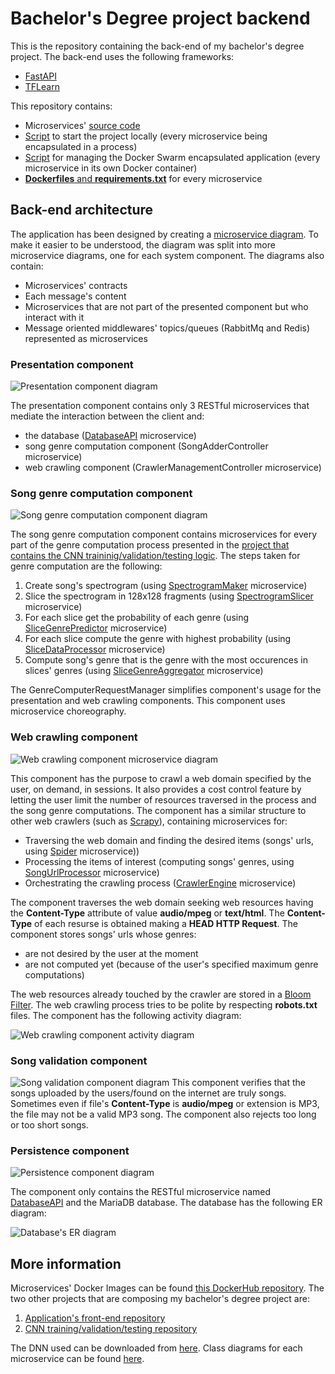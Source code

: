 # Bachelor's Degree project backend
This is the repository containing the back-end of my bachelor's degree project. The back-end uses the following frameworks:
* [FastAPI](https://fastapi.tiangolo.com/)
* [TFLearn](http://tflearn.org/)

This repository contains:
* Microservices' [source code](https://github.com/PetruBabiuc/MusicGenreComputationMicroservices/tree/main/src)
* [Script](https://github.com/PetruBabiuc/MusicGenreComputationMicroservices/blob/main/docker_scripts/docker_main.py) to start the project locally (every microservice being encapsulated in a process)
* [Script](https://github.com/PetruBabiuc/MusicGenreComputationMicroservices/blob/main/main.py) for managing the Docker Swarm encapsulated application (every microservice in its own Docker container)
* [__Dockerfiles__ and __requirements.txt__](https://github.com/PetruBabiuc/MusicGenreComputationMicroservices/tree/main/docker_images) for every microservice

## Back-end architecture
The application has been designed by creating a [microservice diagram](https://github.com/PetruBabiuc/MusicGenreComputationMicroservices/blob/main/diagrams/microservice/Full%20system.png).
To make it easier to be understood, the diagram was split into more microservice diagrams, one for each system component.
The diagrams also contain:
* Microservices' contracts
* Each message's content
* Microservices that are not part of the presented component but who interact with it
* Message oriented middlewares' topics/queues (RabbitMq and Redis) represented as microservices
 
### Presentation component
![Presentation component diagram](https://github.com/PetruBabiuc/MusicGenreComputationMicroservices/blob/main/diagrams/microservice/Presentation.png)

The presentation component contains only 3 RESTful microservices that mediate the interaction between the client and:
* the database ([DatabaseAPI](https://github.com/PetruBabiuc/MusicGenreComputationMicroservices/blob/main/src/persistence/DatabaseAPI.py) microservice)
* song genre computation component (SongAdderController microservice)
* web crawling component (CrawlerManagementController microservice)

### Song genre computation component
![Song genre computation component diagram](https://github.com/PetruBabiuc/MusicGenreComputationMicroservices/blob/main/diagrams/microservice/Genre%20computation%20pipeline.png)

The song genre computation component contains microservices for every part of the genre computation process presented in the [project that contains the CNN traininig/validation/testing logic](https://github.com/PetruBabiuc/MusicGenrePredictorDnnTrainer). The steps taken for genre computation are the following:
1. Create song's spectrogram (using [SpectrogramMaker](https://github.com/PetruBabiuc/MusicGenreComputationMicroservices/blob/main/src/business/genre_predictor_pipeline/SpectrogramMaker.py) microservice)
2. Slice the spectrogram in 128x128 fragments (using [SpectrogramSlicer](https://github.com/PetruBabiuc/MusicGenreComputationMicroservices/blob/main/src/business/genre_predictor_pipeline/SpectrogramSlicer.py) microservice)
3. For each slice get the probability of each genre (using [SliceGenrePredictor](https://github.com/PetruBabiuc/MusicGenreComputationMicroservices/blob/main/src/business/genre_predictor_pipeline/SliceGenrePredictor.py) microservice)
4. For each slice compute the genre with highest probability (using [SliceDataProcessor](https://github.com/PetruBabiuc/MusicGenreComputationMicroservices/blob/main/src/business/genre_predictor_pipeline/SliceDataProcessor.py) microservice)
5. Compute song's genre that is the genre with the most occurences in slices' genres (using [SliceGenreAggregator](https://github.com/PetruBabiuc/MusicGenreComputationMicroservices/blob/main/src/business/genre_predictor_pipeline/SliceGenreAggregator.py) microservice)

The GenreComputerRequestManager simplifies component's usage for the presentation and web crawling components. This component uses microservice choreography.

### Web crawling component
![Web crawling component microservice diagram](https://github.com/PetruBabiuc/MusicGenreComputationMicroservices/blob/main/diagrams/microservice/Crawler.png)

This component has the purpose to crawl a web domain specified by the user, on demand, in sessions. It also provides a cost control feature by letting the user limit the number of resources traversed in the process and the song genre computations. The component has a similar structure to other web crawlers (such as [Scrapy](https://scrapy.org/)), containing microservices for:
* Traversing the web domain and finding the desired items (songs' urls, using [Spider](https://github.com/PetruBabiuc/MusicGenreComputationMicroservices/blob/main/src/business/crawler/Mp3SpiderMicroservice.py) microservice)) 
* Processing the items of interest (computing songs' genres, using [SongUrlProcessor](https://github.com/PetruBabiuc/MusicGenreComputationMicroservices/blob/main/src/business/crawler/Mp3ProcessorMicroservice.py) microservice)
* Orchestrating the crawling process ([CrawlerEngine](https://github.com/PetruBabiuc/MusicGenreComputationMicroservices/blob/main/src/business/crawler/CrawlerEngine.py) microservice)

The component traverses the web domain seeking web resources having the __Content-Type__ attribute of value __audio/mpeg__ or __text/html__. The __Content-Type__ of each resurse is obtained making a __HEAD HTTP Request__. The component stores songs' urls whose genres:
* are not desired by the user at the moment
* are not computed yet (because of the user's specified maximum genre computations)

The web resources already touched by the crawler are stored in a [Bloom Filter](https://github.com/prashnts/pybloomfiltermmap3).
The web crawling process tries to be polite by respecting __robots.txt__ files.
The component has the following activity diagram:

![Web crawling component activity diagram](https://github.com/PetruBabiuc/MusicGenreComputationMicroservices/blob/main/diagrams/activity/Crawler.png)

### Song validation component
![Song validation component diagram](https://github.com/PetruBabiuc/MusicGenreComputationMicroservices/blob/main/diagrams/microservice/Song%20validation.png)
This component verifies that the songs uploaded by the users/found on the internet are truly songs. Sometimes even if file's __Content-Type__ is __audio/mpeg__ or extension is MP3, the file may not be a valid MP3 song. The component also rejects too long or too short songs.

### Persistence component
![Persistence component diagram](https://github.com/PetruBabiuc/MusicGenreComputationMicroservices/blob/main/diagrams/microservice/Persistence.png)

The component only contains the RESTful microservice named [DatabaseAPI](https://github.com/PetruBabiuc/MusicGenreComputationMicroservices/blob/main/src/persistence/DatabaseAPI.py) and the MariaDB database.
The database has the following ER diagram:

![Database's ER diagram](https://github.com/PetruBabiuc/MusicGenreComputationMicroservices/blob/main/diagrams/ER/Database.png)

## More information
Microservices' Docker Images can be found [this DockerHub repository](https://hub.docker.com/repository/docker/petrubabiuc/licenta/general).
The two other projects that are composing my bachelor's degree project are:
1. [Application's front-end repository](https://github.com/PetruBabiuc/BachelorsDegreeFrontEnd)
2. [CNN training/validation/testing repository](https://github.com/PetruBabiuc/MusicGenrePredictorDnnTrainer)

The DNN used can be downloaded from [here](https://drive.google.com/file/d/1ZVZNSOMlAHZFPhuFQ-aXEDd2vy7sLHVl/view?ts=64b3948b).
Class diagrams for each microservice can be found [here](https://github.com/PetruBabiuc/MusicGenreComputationMicroservices/tree/main/diagrams/class).
